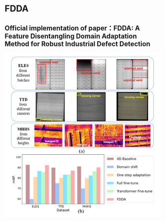 # FDDA
## Official implementation of paper：FDDA: A Feature Disentangling Domain Adaptation Method for Robust Industrial Defect Detection


<img src="./Fig1.png" />
